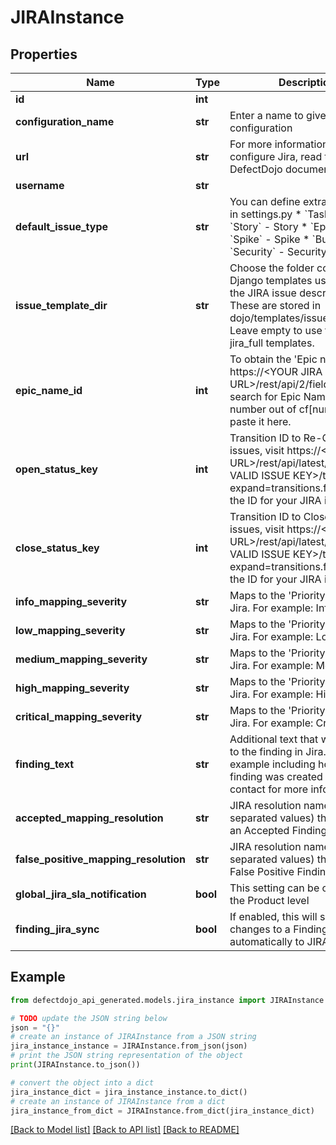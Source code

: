 # JIRAInstance


## Properties

Name | Type | Description | Notes
------------ | ------------- | ------------- | -------------
**id** | **int** |  | [readonly] 
**configuration_name** | **str** | Enter a name to give to this configuration | [optional] 
**url** | **str** | For more information how to configure Jira, read the DefectDojo documentation. | 
**username** | **str** |  | 
**default_issue_type** | **str** | You can define extra issue types in settings.py  * &#x60;Task&#x60; - Task * &#x60;Story&#x60; - Story * &#x60;Epic&#x60; - Epic * &#x60;Spike&#x60; - Spike * &#x60;Bug&#x60; - Bug * &#x60;Security&#x60; - Security | [optional] 
**issue_template_dir** | **str** | Choose the folder containing the Django templates used to render the JIRA issue description. These are stored in dojo/templates/issue-trackers. Leave empty to use the default jira_full templates. | [optional] 
**epic_name_id** | **int** | To obtain the &#39;Epic name id&#39; visit https://&lt;YOUR JIRA URL&gt;/rest/api/2/field and search for Epic Name. Copy the number out of cf[number] and paste it here. | 
**open_status_key** | **int** | Transition ID to Re-Open JIRA issues, visit https://&lt;YOUR JIRA URL&gt;/rest/api/latest/issue/&lt;ANY VALID ISSUE KEY&gt;/transitions?expand&#x3D;transitions.fields to find the ID for your JIRA instance | 
**close_status_key** | **int** | Transition ID to Close JIRA issues, visit https://&lt;YOUR JIRA URL&gt;/rest/api/latest/issue/&lt;ANY VALID ISSUE KEY&gt;/transitions?expand&#x3D;transitions.fields to find the ID for your JIRA instance | 
**info_mapping_severity** | **str** | Maps to the &#39;Priority&#39; field in Jira. For example: Info | 
**low_mapping_severity** | **str** | Maps to the &#39;Priority&#39; field in Jira. For example: Low | 
**medium_mapping_severity** | **str** | Maps to the &#39;Priority&#39; field in Jira. For example: Medium | 
**high_mapping_severity** | **str** | Maps to the &#39;Priority&#39; field in Jira. For example: High | 
**critical_mapping_severity** | **str** | Maps to the &#39;Priority&#39; field in Jira. For example: Critical | 
**finding_text** | **str** | Additional text that will be added to the finding in Jira. For example including how the finding was created or who to contact for more information. | [optional] 
**accepted_mapping_resolution** | **str** | JIRA resolution names (comma-separated values) that maps to an Accepted Finding | [optional] 
**false_positive_mapping_resolution** | **str** | JIRA resolution names (comma-separated values) that maps to a False Positive Finding | [optional] 
**global_jira_sla_notification** | **bool** | This setting can be overidden at the Product level | [optional] 
**finding_jira_sync** | **bool** | If enabled, this will sync changes to a Finding automatically to JIRA | [optional] 

## Example

```python
from defectdojo_api_generated.models.jira_instance import JIRAInstance

# TODO update the JSON string below
json = "{}"
# create an instance of JIRAInstance from a JSON string
jira_instance_instance = JIRAInstance.from_json(json)
# print the JSON string representation of the object
print(JIRAInstance.to_json())

# convert the object into a dict
jira_instance_dict = jira_instance_instance.to_dict()
# create an instance of JIRAInstance from a dict
jira_instance_from_dict = JIRAInstance.from_dict(jira_instance_dict)
```
[[Back to Model list]](../README.md#documentation-for-models) [[Back to API list]](../README.md#documentation-for-api-endpoints) [[Back to README]](../README.md)


